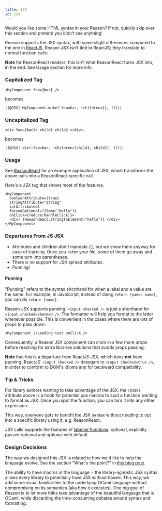 ```yaml
---
title: JSX
id: jsx
---
```


Would you like some HTML syntax in your Reason? If not, quickly skip over this section and pretend you didn't see anything!

Reason supports the JSX syntax, with some slight differences compared to the one in [ReactJS](https://facebook.github.io/react/docs/introducing-jsx.html). Reason JSX isn't tied to ReactJS; they translate to normal function calls:

**Note** for ReasonReact readers: this isn't what ReasonReact turns JSX into, in the end. See Usage section for more info.

### Capitalized Tag

```reason
<MyComponent foo={bar} />
```

becomes

```reason
([@JSX] MyComponent.make(~foo=bar, ~children=[], ()));
```

### Uncapitalized Tag

```reason
<div foo={bar}> child1 child2 </div>;
```

becomes

```reason
([@JSX] div(~foo=bar, ~children=[child1, child2], ()));
```

### Usage

See [ReasonReact](//reasonml.github.io/reason-react/docs/jsx) for an example application of JSX, which transforms the above calls into a ReasonReact-specific call.

Here's a JSX tag that shows most of the features.

```reason
<MyComponent
  booleanAttribute={true}
  stringAttribute="string"
  intAttribute=1
  forcedOptional=?{Some("hello")}
  onClick={reduce(handleClick)}>
  <div> {ReasonReact.stringToElement("hello")} </div>
</MyComponent>
```

### Departures From JS JSX

- Attributes and children don't mandate `{}`, but we show them anyway for ease of learning. Once you `refmt` your file, some of them go away and some turn into parentheses.
- There is no support for JSX spread attributes.
- Punning!

#### Punning

"Punning" refers to the syntax shorthand for when a label and a value are the same. For example, in JavaScript, instead of doing `return {name: name}`, you can do `return {name}`.

Reason JSX supports punning. `<input checked />` is just a shorthand for `<input checked=checked />`. The formatter will help you format to the latter whenever possible. This is convenient in the cases where there are lots of props to pass down:

```reason
<MyComponent isLoading text onClick />
```

Consequently, a Reason JSX component can cram in a few more props before reaching for extra libraries solutions that avoids props passing.

**Note** that this is a departure from ReactJS JSX, which does **not** have punning. ReactJS' `<input checked />` desugars to `<input checked=true />`, in order to conform to DOM's idioms and for backward compatibility.

### Tip & Tricks

For library authors wanting to take advantage of the JSX: the `[@JSX]` attribute above is a hook for potential ppx macros to spot a function wanting to format as JSX. Once you spot the function, you can turn it into any other expression.

This way, everyone gets to benefit the JSX syntax without needing to opt into a specific library using it, e.g. ReasonReact.

JSX calls supports the features of [labeled functions](function.md#labeled-arguments): optional, explicitly passed optional and optional with default.

### Design Decisions

The way we designed this JSX is related to how we'd like to help the language evolve. See the section "What's the point?" in [this blog post](https://medium.com/@chenglou/cool-things-reason-formatter-does-9e1f79e25a82).

The ability to have macros in the language + the library-agnostic JSX syntax allows every library to potentially have JSX without hassle. This way, we add some visual familiarities to the underlying OCaml language without compromising on its semantics (aka how it executes). One big goal of Reason is to let more folks take advantage of the beautiful language that is OCaml, while discarding the time-consuming debates around syntax and formatting.
